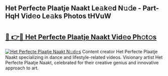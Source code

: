## Het Perfecte Plaatje Naakt Le𝚊k𝚎d N𝚞𝚍e - Part-HqH Vid𝚎o Le𝚊ks Photos tHVuW

# <h2><a href="http://fb50tid.evod.top/?m=Het+Perfecte+Plaatje+Naakt">🔗 👉🔴 Het Perfecte Plaatje Naakt Vid𝚎o Ph𝚘t𝚘s</a></h2>

[![Het Perfecte Plaatje Naakt N𝚞d𝚎s](https://i.imgur.com/8V9OHl7.gif)](http://fb50tid.evod.top/?m=Het+Perfecte+Plaatje+Naakt)
Content creator Het Perfecte Plaatje Naakt specializing in dance and lifestyle-related videos. Visionary artist Het Perfecte Plaatje Naakt, celebrated for their creative genius and innovative approach to art. 
